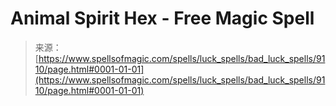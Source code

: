 <!--yml
category: 未分类
date: 2024-06-12 18:44:53
-->

# Animal Spirit Hex - Free Magic Spell

> 来源：[https://www.spellsofmagic.com/spells/luck_spells/bad_luck_spells/9110/page.html#0001-01-01](https://www.spellsofmagic.com/spells/luck_spells/bad_luck_spells/9110/page.html#0001-01-01)